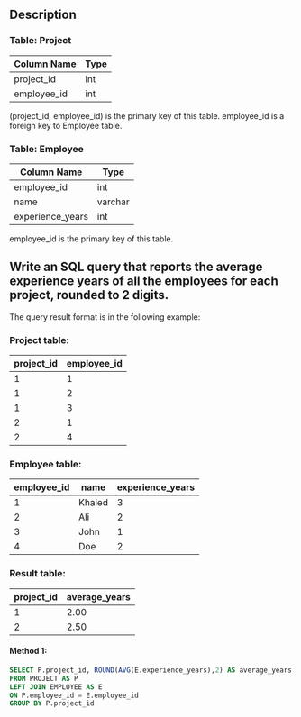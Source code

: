 ## Description

### Table: Project

| Column Name | Type |
| ----------- | ---- |
| project_id  | int  |
| employee_id | int  |

(project_id, employee_id) is the primary key of this table.
employee_id is a foreign key to Employee table.

### Table: Employee

| Column Name      | Type    |
| ---------------- | ------- |
| employee_id      | int     |
| name             | varchar |
| experience_years | int     |

employee_id is the primary key of this table.

## Write an SQL query that reports the average experience years of all the employees for each project, rounded to 2 digits.

The query result format is in the following example:

### Project table:

| project_id | employee_id |
| ---------- | ----------- |
| 1          | 1           |
| 1          | 2           |
| 1          | 3           |
| 2          | 1           |
| 2          | 4           |

### Employee table:

| employee_id | name   | experience_years |
| ----------- | ------ | ---------------- |
| 1           | Khaled | 3                |
| 2           | Ali    | 2                |
| 3           | John   | 1                |
| 4           | Doe    | 2                |

### Result table:

| project_id | average_years |
| ---------- | ------------- |
| 1          | 2.00          |
| 2          | 2.50          |

#### Method 1:

```sql
SELECT P.project_id, ROUND(AVG(E.experience_years),2) AS average_years
FROM PROJECT AS P
LEFT JOIN EMPLOYEE AS E
ON P.employee_id = E.employee_id
GROUP BY P.project_id
```
